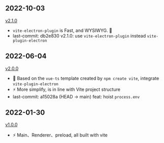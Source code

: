 ## 2022-10-03

[v2.1.0](https://github.com/electron-vite/electron-vite-vue/pull/267)

- `vite-electron-plugin` is Fast, and WYSIWYG. 🌱
- last-commit: db2e830 v2.1.0: use `vite-electron-plugin` instead `vite-plugin-electron`

## 2022-06-04

[v2.0.0](https://github.com/electron-vite/electron-vite-vue/pull/156)

- 🖖 Based on the `vue-ts` template created by `npm create vite`, integrate `vite-plugin-electron`
- ⚡️ More simplify, is in line with Vite project structure
- last-commit: a15028a (HEAD -> main) feat: hoist `process.env`

## 2022-01-30

[v1.0.0](https://github.com/electron-vite/electron-vite-vue/releases/tag/v1.0.0)

- ⚡️ Main、Renderer、preload, all built with vite


